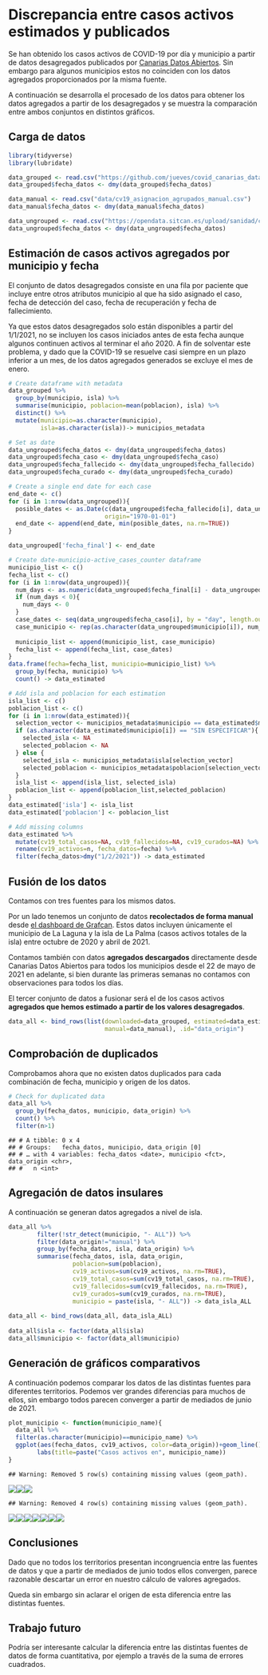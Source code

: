 Discrepancia entre casos activos estimados y publicados
================

Se han obtenido los casos activos de COVID-19 por día y municipio a
partir de datos desagregados publicados por [Canarias Datos
Abiertos](https://datos.canarias.es/catalogos/general/dataset/datos-epidemiologicos-covid-19).
Sin embargo para algunos municipios estos no coinciden con los datos
agregados proporcionados por la misma fuente.

A continuación se desarrolla el procesado de los datos para obtener los
datos agregados a partir de los desagregados y se muestra la comparación
entre ambos conjuntos en distintos gráficos.

## Carga de datos

``` r
library(tidyverse)
library(lubridate)

data_grouped <- read.csv("https://github.com/jueves/covid_canarias_data/raw/main/data/cv19_asignacion_agrupados_collected.csv")
data_grouped$fecha_datos <- dmy(data_grouped$fecha_datos)

data_manual <- read.csv("data/cv19_asignacion_agrupados_manual.csv")
data_manual$fecha_datos <- dmy(data_manual$fecha_datos)

data_ungrouped <- read.csv("https://opendata.sitcan.es/upload/sanidad/cv19_municipio-asignacion_casos.csv")
data_ungrouped$fecha_datos <- dmy(data_ungrouped$fecha_datos)
```

## Estimación de casos activos agregados por municipio y fecha

El conjunto de datos desagregados consiste en una fila por paciente que
incluye entre otros atributos municipio al que ha sido asignado el caso,
fecha de detección del caso, fecha de recuperación y fecha de
fallecimiento.

Ya que estos datos desagregados solo están disponibles a partir del
1/1/2021, no se incluyen los casos iniciados antes de esta fecha aunque
algunos continuen activos al terminar el año 2020. A fin de solventar
este problema, y dado que la COVID-19 se resuelve casi siempre en un
plazo inferior a un mes, de los datos agregados generados se excluye el
mes de enero.

``` r
# Create dataframe with metadata
data_grouped %>%
  group_by(municipio, isla) %>%
  summarise(municipio, poblacion=mean(poblacion), isla) %>%
  distinct() %>%
  mutate(municipio=as.character(municipio),
         isla=as.character(isla))-> municipios_metadata

# Set as date
data_ungrouped$fecha_datos <- dmy(data_ungrouped$fecha_datos)
data_ungrouped$fecha_caso <- dmy(data_ungrouped$fecha_caso)
data_ungrouped$fecha_fallecido <- dmy(data_ungrouped$fecha_fallecido)
data_ungrouped$fecha_curado <- dmy(data_ungrouped$fecha_curado)

# Create a single end date for each case
end_date <- c()
for (i in 1:nrow(data_ungrouped)){
  posible_dates <- as.Date(c(data_ungrouped$fecha_fallecido[i], data_ungrouped$fecha_curado[i], today()+1),
                           origin="1970-01-01")
  end_date <- append(end_date, min(posible_dates, na.rm=TRUE))
}

data_ungrouped['fecha_final'] <- end_date

# Create date-municipio-active_cases_counter dataframe
municipio_list <- c()
fecha_list <- c()
for (i in 1:nrow(data_ungrouped)){
  num_days <- as.numeric(data_ungrouped$fecha_final[i] - data_ungrouped$fecha_caso[i])
  if (num_days < 0){
    num_days <- 0
  }
  case_dates <- seq(data_ungrouped$fecha_caso[i], by = "day", length.out = num_days)
  case_municipio <- rep(as.character(data_ungrouped$municipio[i]), num_days)
  
  municipio_list <- append(municipio_list, case_municipio)
  fecha_list <- append(fecha_list, case_dates)
}
data.frame(fecha=fecha_list, municipio=municipio_list) %>%
  group_by(fecha, municipio) %>%
  count() -> data_estimated

# Add isla and poblacion for each estimation
isla_list <- c()
poblacion_list <- c()
for (i in 1:nrow(data_estimated)){
  selection_vector <- municipios_metadata$municipio == data_estimated$municipio[i]
  if (as.character(data_estimated$municipio[i]) == "SIN ESPECIFICAR"){
    selected_isla <- NA
    selected_poblacion <- NA
  } else {
    selected_isla <- municipios_metadata$isla[selection_vector]
    selected_poblacion <- municipios_metadata$poblacion[selection_vector]
  }
  isla_list <- append(isla_list, selected_isla)
  poblacion_list <- append(poblacion_list,selected_poblacion)
}
data_estimated['isla'] <- isla_list
data_estimated['poblacion'] <- poblacion_list

# Add missing columns
data_estimated %>%
  mutate(cv19_total_casos=NA, cv19_fallecidos=NA, cv19_curados=NA) %>%
  rename(cv19_activos=n, fecha_datos=fecha) %>%
  filter(fecha_datos>dmy("1/2/2021")) -> data_estimated
```

## Fusión de los datos

Contamos con tres fuentes para los mismos datos.

Por un lado tenemos un conjunto de datos **recolectados de forma
manual** desde [el dashboard de
Grafcan](https://grafcan1.maps.arcgis.com/apps/opsdashboard/index.html#/156eddd4d6fa4ff1987468d1fd70efb6).
Estos datos incluyen únicamente el municipio de La Laguna y la isla de
La Palma (casos activos totales de la isla) entre octubre de 2020 y
abril de 2021.

Contamos también con datos **agregados descargados** directamente desde
Canarias Datos Abiertos para todos los municipios desde el 22 de mayo de
2021 en adelante, si bien durante las primeras semanas no contamos con
observaciones para todos los días.

El tercer conjunto de datos a fusionar será el de los casos activos
**agregados que hemos estimado a partir de los valores desagregados**.

``` r
data_all <- bind_rows(list(downloaded=data_grouped, estimated=data_estimated,
                           manual=data_manual), .id="data_origin")
```

## Comprobación de duplicados

Comprobamos ahora que no existen datos duplicados para cada combinación
de fecha, municipio y origen de los datos.

``` r
# Check for duplicated data
data_all %>%
  group_by(fecha_datos, municipio, data_origin) %>%
  count() %>%
  filter(n>1)
```

    ## # A tibble: 0 x 4
    ## # Groups:   fecha_datos, municipio, data_origin [0]
    ## # … with 4 variables: fecha_datos <date>, municipio <fct>, data_origin <chr>,
    ## #   n <int>

## Agregación de datos insulares

A continuación se generan datos agregados a nivel de isla.

``` r
data_all %>%
        filter(!str_detect(municipio, "- ALL")) %>%
        filter(data_origin!="manual") %>%
        group_by(fecha_datos, isla, data_origin) %>%
        summarise(fecha_datos, isla, data_origin,
                  poblacion=sum(poblacion),
                  cv19_activos=sum(cv19_activos, na.rm=TRUE),
                  cv19_total_casos=sum(cv19_total_casos, na.rm=TRUE),
                  cv19_fallecidos=sum(cv19_fallecidos, na.rm=TRUE),
                  cv19_curados=sum(cv19_curados, na.rm=TRUE),
                  municipio = paste(isla, "- ALL")) -> data_isla_ALL
    
data_all <- bind_rows(data_all, data_isla_ALL)
    
data_all$isla <- factor(data_all$isla)
data_all$municipio <- factor(data_all$municipio)
```

## Generación de gráficos comparativos

A continuación podemos comparar los datos de las distintas fuentes para
diferentes territorios. Podemos ver grandes diferencias para muchos de
ellos, sin embargo todos parecen converger a partir de mediados de junio
de 2021.

``` r
plot_municipio <- function(municipio_name){
  data_all %>%
  filter(as.character(municipio)==municipio_name) %>%
  ggplot(aes(fecha_datos, cv19_activos, color=data_origin))+geom_line()+
        labs(title=paste("Casos activos en", municipio_name))
}
```

    ## Warning: Removed 5 row(s) containing missing values (geom_path).

![](mismatch_files/figure-gfm/plots-1.png)<!-- -->![](mismatch_files/figure-gfm/plots-2.png)<!-- -->![](mismatch_files/figure-gfm/plots-3.png)<!-- -->

    ## Warning: Removed 4 row(s) containing missing values (geom_path).

![](mismatch_files/figure-gfm/plots-4.png)<!-- -->![](mismatch_files/figure-gfm/plots-5.png)<!-- -->![](mismatch_files/figure-gfm/plots-6.png)<!-- -->![](mismatch_files/figure-gfm/plots-7.png)<!-- -->![](mismatch_files/figure-gfm/plots-8.png)<!-- -->![](mismatch_files/figure-gfm/plots-9.png)<!-- -->![](mismatch_files/figure-gfm/plots-10.png)<!-- -->

## Conclusiones

Dado que no todos los territorios presentan incongruencia entre las
fuentes de datos y que a partir de mediados de junio todos ellos
convergen, parece razonable descartar un error en nuestro cálculo de
valores agregados.

Queda sin embargo sin aclarar el origen de esta diferencia entre las
distintas fuentes.

## Trabajo futuro

Podría ser interesante calcular la diferencia entre las distintas
fuentes de datos de forma cuantitativa, por ejemplo a través de la suma
de errores cuadrados.
